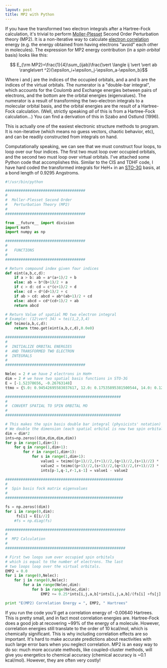 ```yaml
--- 
layout: post 
title: MP2 with Python 
---
```


If you have the transformed two electron integrals after a Hartree-Fock calculation, it's trivial to perform [Moller-Plesset](http://en.wikipedia.org/wiki/M%C3%B8ller%E2%80%93Plesset_perturbation_theory "Møller–Plesset perturbation theory") Second Order Perturbation theory (MP2). It is a non-iterative way to calculate [electron correlation](http://en.wikipedia.org/wiki/Electronic_correlation "Electronic correlation") energy (e.g. the energy obtained from having electrons "avoid" each other in molecules). The expression for MP2 energy contribution (in a _spin orbital_ basis) looks like this:

$$ E_{\rm MP2}=\frac{1}{4}\sum_{ijab}\frac{\vert \langle ij \vert \vert ab \rangle\vert ^2}{\epsilon_i+\epsilon_j-\epsilon_a-\epsilon_b}$$

Where i and j are the indices of the occupied orbitals, and a and b are the indices of the virtual orbitals. The numerator is a "double-bar integral", which accounts for the Coulomb and Exchange energies between pairs of electrons, and the bottom are the orbital energies (eigenvalues). The numerator is a result of transforming the two-electron integrals to a molecular orbital basis, and the orbital energies are the result of a Hartree-Fock calculation. (Well, strictly speaking _all_ of this is from a Hartree-Fock calculation...) You can find a derivation of this in Szabo and Ostlund (1996).

This is actually one of the easiest electronic structure methods to program. It is non-iterative (which means no guess vectors, chaotic behavior, etc), and can be readily constructed from integrals on hand.

Computationally speaking, we can see that we must construct four loops, to loop over our four indices. The first two must loop over occupied orbitals, and the second two must loop over virtual orbitals. I've attached some Python code that accomplishes this. Similar to the CIS and TDHF code, I have hard coded the transformed integrals for HeH+ in an [STO-3G](http://en.wikipedia.org/wiki/STO-nG_basis_sets "STO-nG basis sets") basis, at a bond length of 0.9295 Angstroms.

~~~python  
#!/usr/bin/python

####################################  
#  
#  Moller-Plesset Second Order  
#   Perturbation Theory (MP2)  
#  
####################################

from __future__ import division  
import math  
import numpy as np

####################################  
#  
#   FUNCTIONS  
#  
####################################

# Return compound index given four indices  
def eint(a,b,c,d):  
    if a > b: ab = a*(a+1)/2 + b  
    else: ab = b*(b+1)/2 + a  
    if c > d: cd = c*(c+1)/2 + d  
    else: cd = d*(d+1)/2 + c  
    if ab > cd: abcd = ab*(ab+1)/2 + cd  
    else: abcd = cd*(cd+1)/2 + ab  
    return abcd

# Return Value of spatial MO two electron integral  
# Example: (12\vert 34) = tei(1,2,3,4)  
def teimo(a,b,c,d):  
    return ttmo.get(eint(a,b,c,d),0.0e0)

####################################  
#  
#  INITIALIZE ORBITAL ENERGIES  
#  AND TRANSFORMED TWO ELECTRON  
#  INTEGRALS  
#  
####################################

Nelec = 2 # we have 2 electrons in HeH+  
dim = 2 # we have two spatial basis functions in STO-3G  
E = [-1.52378656, -0.26763148]  
ttmo = {5.0: 0.94542695583037617, 12.0: 0.17535895381500544, 14.0: 0.12682234020148653, 17.0: 0.59855327701641903, 19.0: -0.056821143621433257, 20.0: 0.74715464784363106}

####################################################  
#  
#  CONVERT SPATIAL TO SPIN ORBITAL MO  
#  
####################################################

# This makes the spin basis double bar integral (physicists' notation)  
# We double the dimension (each spatial orbital is now two spin orbitals)  
dim = dim*2  
ints=np.zeros((dim,dim,dim,dim))  
for p in range(1,dim+1):  
    for q in range(1,dim+1):  
        for r in range(1,dim+1):  
            for s in range(1,dim+1):  
                value1 = teimo((p+1)//2,(r+1)//2,(q+1)//2,(s+1)//2) * (p%2 == r%2) * (q%2 == s%2)  
                value2 = teimo((p+1)//2,(s+1)//2,(q+1)//2,(r+1)//2) * (p%2 == s%2) * (q%2 == r%2)  
                ints[p-1,q-1,r-1,s-1] = value1 - value2

#####################################################  
#  
#  Spin basis fock matrix eigenvalues  
#  
#####################################################

fs = np.zeros((dim))  
for i in range(0,dim):  
     fs[i] = E[i//2]  
    #fs = np.diag(fs)

######################################################  
#  
#  MP2 Calculation  
#  
######################################################

# First two loops sum over occupied spin orbitals  
# which is equal to the number of electrons. The last  
# two loops loop over the virtual orbitals.  
EMP2 = 0.0  
for i in range(0,Nelec):  
    for j in range(0,Nelec):  
        for a in range(Nelec,dim):  
            for b in range(Nelec,dim):  
                EMP2 += 0.25*ints[i,j,a,b]*ints[i,j,a,b]/(fs[i] +fs[j] -fs[a] - fs[b])

print "E(MP2) Correlation Energy = ", EMP2, " Hartrees"

~~~

If you run the code you'll get a correlation energy of -0.00640 Hartrees. This is pretty small, and in fact most correlation energies are. Hartree-Fock does a good job at recovering ~99% of the energy of a molecule. However, correlation energies still translate to the order of 10 kcal/mol, which is chemically significant. This is why including correlation effects are so important. It's hard to make accurate predictions about reactivities with such large error bars when you neglect correlation. MP2 is an easy way to do so: much more accurate methods, like coupled-cluster methods, will give you energetics to chemical accuracy (chemical accuracy is ~0.1 kcal/mol). However, they are often very costly!

